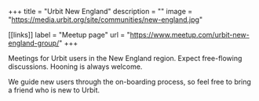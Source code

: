 +++
title = "Urbit New England"
description = ""
image = "https://media.urbit.org/site/communities/new-england.jpg"

[[links]]
label = "Meetup page"
url = "https://www.meetup.com/urbit-new-england-group/"
+++

Meetings for Urbit users in the New England region. Expect free-flowing discussions. Hooning is always welcome.

We guide new users through the on-boarding process, so feel free to bring a friend who is new to Urbit.
